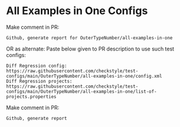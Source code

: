 # All Examples in One Configs
Make comment in PR:
```
Github, generate report for OuterTypeNumber/all-examples-in-one
```
OR as alternate:
Paste below given to PR description to use such test configs:
```
Diff Regression config: https://raw.githubusercontent.com/checkstyle/test-configs/main/OuterTypeNumber/all-examples-in-one/config.xml
Diff Regression projects: https://raw.githubusercontent.com/checkstyle/test-configs/main/OuterTypeNumber/all-examples-in-one/list-of-projects.properties
```
Make comment in PR:
```
Github, generate report
```
